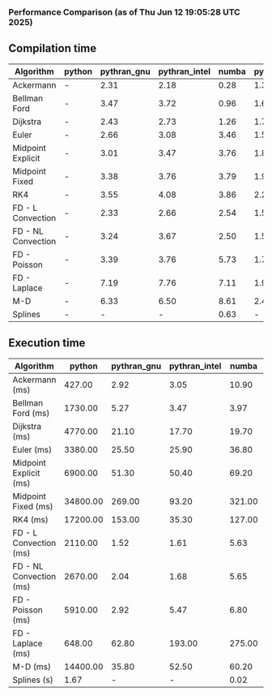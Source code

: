### Performance Comparison (as of Thu Jun 12 19:05:28 UTC 2025)
## Compilation time
Algorithm                 | python                    | pythran_gnu               | pythran_intel             | numba                     | pyccel_gnu_c              | pyccel_gnu_fortran        | pyccel_intel_c            | pyccel_intel_fortran     
------------------------- | ------------------------- | ------------------------- | ------------------------- | ------------------------- | ------------------------- | ------------------------- | ------------------------- | -------------------------
Ackermann                 | -                         | 2.31                      | 2.18                      | 0.28                      | 1.34                      | 1.37                      | 1.36                      | 1.41                     
Bellman Ford              | -                         | 3.47                      | 3.72                      | 0.96                      | 1.64                      | 1.55                      | 1.62                      | 1.61                     
Dijkstra                  | -                         | 2.43                      | 2.73                      | 1.26                      | 1.75                      | 1.64                      | 1.71                      | 1.74                     
Euler                     | -                         | 2.66                      | 3.08                      | 3.46                      | 1.59                      | 1.51                      | 1.60                      | 1.60                     
Midpoint Explicit         | -                         | 3.01                      | 3.47                      | 3.76                      | 1.86                      | 1.74                      | 1.79                      | 1.82                     
Midpoint Fixed            | -                         | 3.38                      | 3.76                      | 3.79                      | 1.90                      | 1.77                      | 1.84                      | 1.85                     
RK4                       | -                         | 3.55                      | 4.08                      | 3.86                      | 2.26                      | 2.19                      | 2.20                      | 2.23                     
FD - L Convection         | -                         | 2.33                      | 2.66                      | 2.54                      | 1.54                      | 1.47                      | 1.52                      | 1.54                     
FD - NL Convection        | -                         | 3.24                      | 3.67                      | 2.50                      | 1.53                      | 1.44                      | 1.52                      | 1.53                     
FD - Poisson              | -                         | 3.39                      | 3.76                      | 5.73                      | 1.72                      | 1.75                      | 1.67                      | 2.36                     
FD - Laplace              | -                         | 7.19                      | 7.76                      | 7.11                      | 1.92                      | 1.88                      | 1.84                      | 2.01                     
M-D                       | -                         | 6.33                      | 6.50                      | 8.61                      | 2.44                      | 2.56                      | 2.36                      | 2.68                     
Splines                   | -                         | -                         | -                         | 0.63                      | -                         | -                         | -                         | -                        

## Execution time
Algorithm                 | python                    | pythran_gnu               | pythran_intel             | numba                     | pyccel_gnu_c              | pyccel_gnu_fortran        | pyccel_intel_c            | pyccel_intel_fortran     
------------------------- | ------------------------- | ------------------------- | ------------------------- | ------------------------- | ------------------------- | ------------------------- | ------------------------- | -------------------------
Ackermann (ms)            | 427.00                    | 2.92                      | 3.05                      | 10.90                     | 1.28                      | 1.32                      | 4.01                      | 10.10                    
Bellman Ford (ms)         | 1730.00                   | 5.27                      | 3.47                      | 3.97                      | 3.91                      | 3.25                      | 6.50                      | 4.24                     
Dijkstra (ms)             | 4770.00                   | 21.10                     | 17.70                     | 19.70                     | 67.50                     | 19.00                     | 66.20                     | 22.80                    
Euler (ms)                | 3380.00                   | 25.50                     | 25.90                     | 36.80                     | 27.10                     | 11.60                     | 26.90                     | 16.00                    
Midpoint Explicit (ms)    | 6900.00                   | 51.30                     | 50.40                     | 69.20                     | 44.80                     | 19.10                     | 45.90                     | 16.50                    
Midpoint Fixed (ms)       | 34800.00                  | 269.00                    | 93.20                     | 321.00                    | 191.00                    | 73.00                     | 198.00                    | 50.50                    
RK4 (ms)                  | 17200.00                  | 153.00                    | 35.30                     | 127.00                    | 96.80                     | 32.90                     | 92.80                     | 26.90                    
FD - L Convection (ms)    | 2110.00                   | 1.52                      | 1.61                      | 5.63                      | 7.46                      | 1.79                      | 7.61                      | 1.50                     
FD - NL Convection (ms)   | 2670.00                   | 2.04                      | 1.68                      | 5.65                      | 6.66                      | 1.52                      | 7.92                      | 1.35                     
FD - Poisson (ms)         | 5910.00                   | 2.92                      | 5.47                      | 6.80                      | 16.10                     | 2.64                      | 24.00                     | 2.61                     
FD - Laplace (ms)         | 648.00                    | 62.80                     | 193.00                    | 275.00                    | 491.00                    | 56.00                     | 668.00                    | 59.70                    
M-D (ms)                  | 14400.00                  | 35.80                     | 52.50                     | 60.20                     | 114.00                    | 62.30                     | 61.20                     | 88.00                    
Splines (s)               | 1.67                      | -                         | -                         | 0.02                      | -                         | -                         | -                         | -                        
